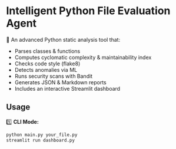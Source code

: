 # Intelligent Python File Evaluation Agent

🚀 An advanced Python static analysis tool that:

- Parses classes & functions
- Computes cyclomatic complexity & maintainability index
- Checks code style (flake8)
- Detects anomalies via ML
- Runs security scans with Bandit
- Generates JSON & Markdown reports
- Includes an interactive Streamlit dashboard

## Usage

1️⃣ **CLI Mode:**

```bash
python main.py your_file.py
streamlit run dashboard.py